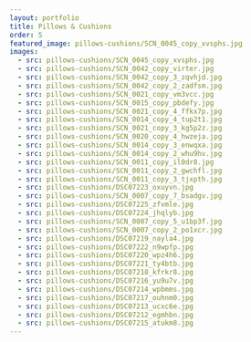 ```yaml
---
layout: portfolio
title: Pillows & Cushions
order: 5
featured_image: pillows-cushions/SCN_0045_copy_xvsphs.jpg
images:
  - src: pillows-cushions/SCN_0045_copy_xvsphs.jpg
  - src: pillows-cushions/SCN_0042_copy_virter.jpg
  - src: pillows-cushions/SCN_0042_copy_3_zqvhjd.jpg
  - src: pillows-cushions/SCN_0042_copy_2_zadfsm.jpg
  - src: pillows-cushions/SCN_0021_copy_vm3vcc.jpg
  - src: pillows-cushions/SCN_0015_copy_pbdefy.jpg
  - src: pillows-cushions/SCN_0021_copy_4_ffkx7p.jpg
  - src: pillows-cushions/SCN_0014_copy_4_tup2t1.jpg
  - src: pillows-cushions/SCN_0021_copy_3_kg5p2z.jpg
  - src: pillows-cushions/SCN_0020_copy_4_hwzeja.jpg
  - src: pillows-cushions/SCN_0014_copy_3_enwqxa.jpg
  - src: pillows-cushions/SCN_0014_copy_2_whu9hv.jpg
  - src: pillows-cushions/SCN_0011_copy_il0dr8.jpg
  - src: pillows-cushions/SCN_0011_copy_2_gwchfl.jpg
  - src: pillows-cushions/SCN_0011_copy_3_tjxpth.jpg
  - src: pillows-cushions/DSC07223_oxuyvn.jpg
  - src: pillows-cushions/SCN_0007_copy_7_bsadgv.jpg
  - src: pillows-cushions/DSC07225_zfvmle.jpg
  - src: pillows-cushions/DSC07224_jhqlyb.jpg
  - src: pillows-cushions/SCN_0007_copy_5_u1bp3f.jpg
  - src: pillows-cushions/SCN_0007_copy_2_po1xcr.jpg
  - src: pillows-cushions/DSC07219_nayla4.jpg
  - src: pillows-cushions/DSC07222_n9wpfp.jpg
  - src: pillows-cushions/DSC07220_wpz4h6.jpg
  - src: pillows-cushions/DSC07221_ty4btb.jpg
  - src: pillows-cushions/DSC07218_kfrkr8.jpg
  - src: pillows-cushions/DSC07216_yu9u7v.jpg
  - src: pillows-cushions/DSC07214_wpbmms.jpg
  - src: pillows-cushions/DSC07217_ouhnm0.jpg
  - src: pillows-cushions/DSC07213_ucxc6e.jpg
  - src: pillows-cushions/DSC07212_egmhbn.jpg
  - src: pillows-cushions/DSC07215_atukm8.jpg
---
```

